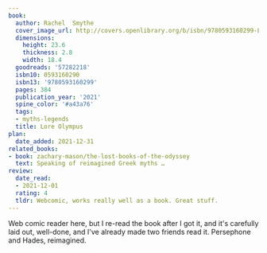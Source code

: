 ```yaml
---
book:
  author: Rachel  Smythe
  cover_image_url: http://covers.openlibrary.org/b/isbn/9780593160299-L.jpg
  dimensions:
    height: 23.6
    thickness: 2.8
    width: 18.4
  goodreads: '57282218'
  isbn10: 0593160290
  isbn13: '9780593160299'
  pages: 384
  publication_year: '2021'
  spine_color: '#a43a76'
  tags:
  - myths-legends
  title: Lore Olympus
plan:
  date_added: 2021-12-31
related_books:
- book: zachary-mason/the-lost-books-of-the-odyssey
  text: Speaking of reimagined Greek myths …
review:
  date_read:
  - 2021-12-01
  rating: 4
  tldr: Webcomic, works really well as a book. Great stuff.
---
```


Web comic reader here, but I re-read the book after I got it, and it's carefully laid out, well-done, and I've already
made two friends read it. Persephone and Hades, reimagined.
